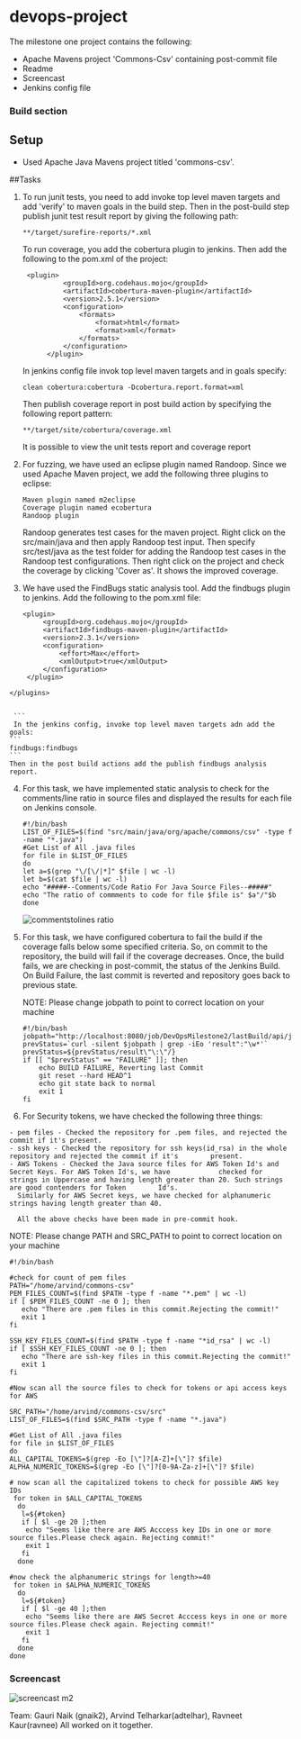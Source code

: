 # devops-project
The milestone one project contains the following: 
* Apache Mavens project 'Commons-Csv' containing post-commit file 
* Readme
* Screencast
* Jenkins config file 

### Build section
## Setup

* Used Apache Java Mavens project titled 'commons-csv'. 

##Tasks

1.  To run junit tests, you need to add invoke top level maven targets and add 'verify' to maven goals in the build       step. Then in the post-build step publish junit test result report by giving the following path: 
    ```
    **/target/surefire-reports/*.xml
    ```
    
    To run coverage, you add the cobertura plugin to jenkins. 
    Then add the following to the pom.xml of the project: 
    ```
     <plugin>
              <groupId>org.codehaus.mojo</groupId>
              <artifactId>cobertura-maven-plugin</artifactId>
              <version>2.5.1</version>
              <configuration>
                  <formats>
                      <format>html</format>
                      <format>xml</format>
                  </formats>
              </configuration>
          </plugin>
     ```
    In jenkins config file invok top level maven targets and in goals specify: 
    ```
    clean cobertura:cobertura -Dcobertura.report.format=xml 
    ```
    Then publish coverage report in post build action by specifying the following report pattern:
    ```
    **/target/site/cobertura/coverage.xml
    ```
    It is possible to view the unit tests report and coverage report
    
2.  For fuzzing, we have used an eclipse plugin named Randoop. Since we used Apache Maven project, we add the following three plugins to eclipse:
    ```
    Maven plugin named m2eclipse
    Coverage plugin named ecobertura
    Randoop plugin
    ```
    Randoop generates test cases for the maven project. 
    Right click on the src/main/java and then apply Randoop test input. 
    Then specify src/test/java as the test folder for adding the Randoop test cases in the Randoop test configurations. Then right click on the project and check the coverage by clicking 'Cover as'. 
    It shows the improved coverage.
  
3.   We have used the FindBugs static analysis tool. Add the findbugs plugin to jenkins. 
     Add the following to the pom.xml file:
     ```
     <plugin>
          <groupId>org.codehaus.mojo</groupId>
          <artifactId>findbugs-maven-plugin</artifactId>
          <version>2.3.1</version>
          <configuration>
              <effort>Max</effort>
              <xmlOutput>true</xmlOutput>
          </configuration>
      </plugin>
    </plugins>

     
     ```
     In the jenkins config, invoke top level maven targets adn add the goals:
    ```
    findbugs:findbugs 
    ```
    Then in the post build actions add the publish findbugs analysis report. 
    
4.  For this task, we have implemented static analysis to check for the comments/line ratio in source files and           displayed the results for each file on Jenkins console.

    ```
    #!/bin/bash
    LIST_OF_FILES=$(find "src/main/java/org/apache/commons/csv" -type f -name "*.java")
    #Get List of All .java files
    for file in $LIST_OF_FILES
    do
    let a=$(grep "\/[\/|*]" $file | wc -l)
    let b=$(cat $file | wc -l)
    echo "#####--Comments/Code Ratio For Java Source Files--#####"
    echo "The ratio of commments to code for file $file is" $a"/"$b
    done
    ```
    
    ![commentstolines ratio](https://cloud.githubusercontent.com/assets/8634231/10707506/57310208-79c1-11e5-9e73-bd72022fecde.png)

5.  For this task, we have configured cobertura to fail the build if the coverage falls below some specified criteria.     So, on commit to the repository, the build will fail if the coverage decreases. Once, the build fails, we are         checking in post-commit, the status of the Jenkins Build. On Build Failure, the last commit is reverted and           repository goes back to previous state.

    NOTE: Please change jobpath to point to correct location on your machine

    ```
    #!/bin/bash
    jobpath="http://localhost:8080/job/DevOpsMilestone2/lastBuild/api/json"
    prevStatus=`curl -silent $jobpath | grep -iEo 'result":"\w*'`
    prevStatus=${prevStatus/result\"\:\"/}
    if [[ "$prevStatus" == "FAILURE" ]]; then
        echo BUILD FAILURE, Reverting last Commit
        git reset --hard HEAD^1
        echo git state back to normal
        exit 1
    fi
    ```

6.   For Security tokens, we have checked the following three things:  
    
    - pem files - Checked the repository for .pem files, and rejected the commit if it's present.
    - ssh keys - Checked the repository for ssh keys(id_rsa) in the whole repository and rejected the commit if it's        present.
    - AWS Tokens - Checked the Java source files for AWS Token Id's and Secret Keys. For AWS Token Id's, we have            checked for strings in Uppercase and having length greater than 20. Such strings are good contenders for Token        Id's.
      Similarly for AWS Secret keys, we have checked for alphanumeric strings having length greater than 40. 
        
      All the above checks have been made in pre-commit hook.
        
NOTE: Please change PATH and SRC_PATH to point to correct location on your machine

```
#!/bin/bash

#check for count of pem files
PATH="/home/arvind/commons-csv"
PEM_FILES_COUNT=$(find $PATH -type f -name "*.pem" | wc -l)
if [ $PEM_FILES_COUNT -ne 0 ]; then
   echo "There are .pem files in this commit.Rejecting the commit!"
   exit 1
fi

SSH_KEY_FILES_COUNT=$(find $PATH -type f -name "*id_rsa" | wc -l)
if [ $SSH_KEY_FILES_COUNT -ne 0 ]; then
   echo "There are ssh-key files in this commit.Rejecting the commit!"
   exit 1
fi

#Now scan all the source files to check for tokens or api access keys for AWS

SRC_PATH="/home/arvind/commons-csv/src"
LIST_OF_FILES=$(find $SRC_PATH -type f -name "*.java")

#Get List of All .java files
for file in $LIST_OF_FILES
do
ALL_CAPITAL_TOKENS=$(grep -Eo [\"]?[A-Z]+[\"]? $file)
ALPHA_NUMERIC_TOKENS=$(grep -Eo [\"]?[0-9A-Za-z]+[\"]? $file)

# now scan all the capitalized tokens to check for possible AWS key IDs
 for token in $ALL_CAPITAL_TOKENS
  do
   l=${#token}
   if [ $l -ge 20 ];then
    echo "Seems like there are AWS Acccess key IDs in one or more source files.Please check again. Rejecting commit!"
    exit 1
   fi
  done

#now check the alphanumeric strings for length>=40
 for token in $ALPHA_NUMERIC_TOKENS
  do
   l=${#token}
   if [ $l -ge 40 ];then
    echo "Seems like there are AWS Secret Acccess keys in one or more source files.Please check again. Rejecting commit!"
    exit 1
   fi
  done
done
```
       




### Screencast
![screencast m2](https://cloud.githubusercontent.com/assets/11006675/10708621/03a6ff7c-79dd-11e5-8319-81964200da5f.gif)


Team: 
Gauri Naik (gnaik2), 
Arvind Telharkar(adtelhar), 
Ravneet Kaur(ravnee)
All worked on it together. 












